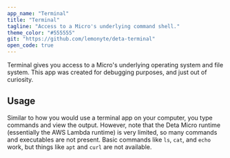 ```yaml
---
app_name: "Terminal"
title: "Terminal"
tagline: "Access to a Micro's underlying command shell."
theme_color: "#555555"
git: "https://github.com/lemonyte/deta-terminal"
open_code: true
---
```


Terminal gives you access to a Micro's underlying operating system and file system.
This app was created for debugging purposes, and just out of curiosity.

## Usage

Similar to how you would use a terminal app on your computer, you type commands and view the output.
However, note that the Deta Micro runtime (essentially the AWS Lambda runtime) is very limited, so many commands and executables are not present.
Basic commands like `ls`, `cat`, and `echo` work, but things like `apt` and `curl` are not available.
